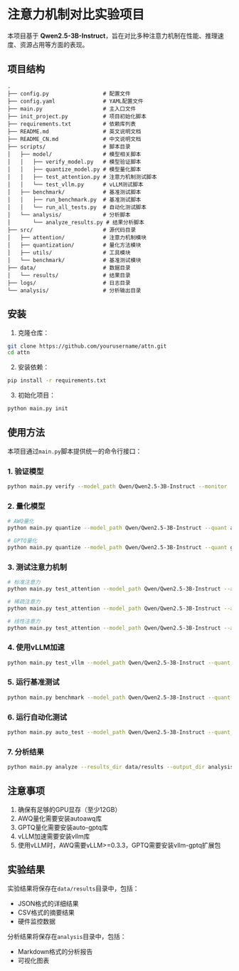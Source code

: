 # 注意力机制对比实验项目

本项目基于 **Qwen2.5-3B-Instruct**，旨在对比多种注意力机制在性能、推理速度、资源占用等方面的表现。

## 项目结构

```
.
├── config.py                 # 配置文件
├── config.yaml               # YAML配置文件
├── main.py                   # 主入口文件
├── init_project.py           # 项目初始化脚本
├── requirements.txt          # 依赖库列表
├── README.md                 # 英文说明文档
├── README_CN.md              # 中文说明文档
├── scripts/                  # 脚本目录
│   ├── model/                # 模型相关脚本
│   │   ├── verify_model.py   # 模型验证脚本
│   │   ├── quantize_model.py # 模型量化脚本
│   │   ├── test_attention.py # 注意力机制测试脚本
│   │   └── test_vllm.py      # vLLM测试脚本
│   ├── benchmark/            # 基准测试脚本
│   │   ├── run_benchmark.py  # 基准测试脚本
│   │   └── run_all_tests.py  # 自动化测试脚本
│   └── analysis/             # 分析脚本
│       └── analyze_results.py # 结果分析脚本
├── src/                      # 源代码目录
│   ├── attention/            # 注意力机制模块
│   ├── quantization/         # 量化方法模块
│   ├── utils/                # 工具模块
│   └── benchmark/            # 基准测试模块
├── data/                     # 数据目录
│   └── results/              # 结果目录
├── logs/                     # 日志目录
└── analysis/                 # 分析输出目录
```

## 安装

1. 克隆仓库：

```bash
git clone https://github.com/yourusername/attn.git
cd attn
```

2. 安装依赖：

```bash
pip install -r requirements.txt
```

3. 初始化项目：

```bash
python main.py init
```

## 使用方法

本项目通过`main.py`脚本提供统一的命令行接口：

### 1. 验证模型

```bash
python main.py verify --model_path Qwen/Qwen2.5-3B-Instruct --monitor
```

### 2. 量化模型

```bash
# AWQ量化
python main.py quantize --model_path Qwen/Qwen2.5-3B-Instruct --quant awq --monitor

# GPTQ量化
python main.py quantize --model_path Qwen/Qwen2.5-3B-Instruct --quant gptq --monitor
```

### 3. 测试注意力机制

```bash
# 标准注意力
python main.py test_attention --model_path Qwen/Qwen2.5-3B-Instruct --attention standard --monitor

# 稀疏注意力
python main.py test_attention --model_path Qwen/Qwen2.5-3B-Instruct --attention sparse --sparsity 0.8 --monitor

# 线性注意力
python main.py test_attention --model_path Qwen/Qwen2.5-3B-Instruct --attention linear --kernel_function elu --monitor
```

### 4. 使用vLLM加速

```bash
python main.py test_vllm --model_path Qwen/Qwen2.5-3B-Instruct --quant none --monitor
```

### 5. 运行基准测试

```bash
python main.py benchmark --model_path Qwen/Qwen2.5-3B-Instruct --quant none --attention standard --batch_size 16 --input_length 512 --output_length 128 --monitor --save_results
```

### 6. 运行自动化测试

```bash
python main.py auto_test --model_path Qwen/Qwen2.5-3B-Instruct --quant_types none --attention_types standard,sparse,linear --batch_sizes 32 --input_lengths 512,1024,2048 --output_lengths 128 --monitor --save_results
```

### 7. 分析结果

```bash
python main.py analyze --results_dir data/results --output_dir analysis --metrics latency,tokens_per_second,memory_usage,perplexity
```

## 注意事项

1. 确保有足够的GPU显存（至少12GB）
2. AWQ量化需要安装autoawq库
3. GPTQ量化需要安装auto-gptq库
4. vLLM加速需要安装vllm库
5. 使用vLLM时，AWQ需要vLLM>=0.3.3，GPTQ需要安装vllm-gptq扩展包

## 实验结果

实验结果将保存在`data/results`目录中，包括：
- JSON格式的详细结果
- CSV格式的摘要结果
- 硬件监控数据

分析结果将保存在`analysis`目录中，包括：
- Markdown格式的分析报告
- 可视化图表 